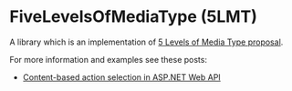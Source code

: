 FiveLevelsOfMediaType (5LMT)
=====================

A library which is an implementation of [5 Levels of Media Type proposal](http://byterot.blogspot.co.uk/2012/12/5-levels-of-media-type-rest-csds.html).

For more information and examples see these posts:

 * [Content-based action selection in ASP.NET Web API](http://byterot.blogspot.co.uk/2013/11/Content-based-action-selection-ASP.NET-Web-API-REST-5LMT-Five-Levels-Of-Media-Type.html)
